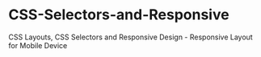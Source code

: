 # CSS-Selectors-and-Responsive
CSS Layouts, CSS Selectors and Responsive Design - Responsive Layout for Mobile Device
